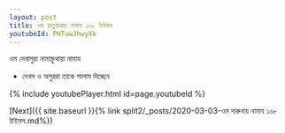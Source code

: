 ```yaml
---
layout: post
title: ওম চাতুর্ব্যথায় নামায ১০৮ টাইমস
youtubeId: PHTuwJhwyXk
---
```

 
 
 ওম দেবাসুরা নামাস্ক্রুথায়া নামায  
 
 -  দেবস ও অসুররা তাকে সালাম দিচ্ছেন 
 
  
 
  
 
 
 
 
 
 


{% include youtubePlayer.html id=page.youtubeId %}
 
[Next]({{ site.baseurl }}{% link  split2/_posts/2020-03-03-ওম দারুনায় নামায ১০৮ টাইমস.md%})
 
